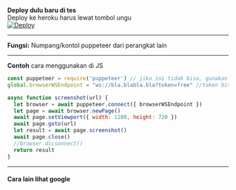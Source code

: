 **Deploy dulu baru di tes**<br>
Deploy ke heroku harus lewat tombol ungu<br>
[![Deploy](https://www.herokucdn.com/deploy/button.svg)](https://dashboard.heroku.com/new?template=https://github.com/frmdeveloper/numpangpup)

___
**Fungsi:** Numpang/kontol puppeteer dari perangkat lain<br>
___
**Contoh** cara menggunakan di JS
```js
const puppeteer = require('puppeteer') // jika ini tidak bisa, gunakan module puppeteer-core
global.browserWSEndpoint = "ws://bla.blabla.bla?token=free" //token bisa diubah

async function screenshot(url) {
  let browser = await puppeteer.connect({ browserWSEndpoint })
  let page = await browser.newPage()
  await page.setViewport({ width: 1280, height: 720 })
  await page.goto(url)
  let result = await page.screenshot()
  await page.close()
  //browser.dicsonnect()
  return result
}
```
___
#### Cara lain lihat google
